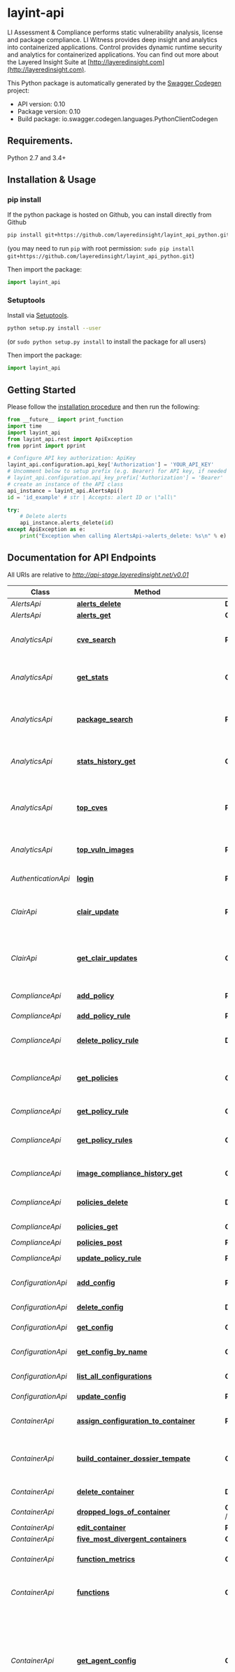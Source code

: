 # layint-api
LI Assessment & Compliance performs static vulnerability analysis, license and package compliance. LI Witness provides deep insight and analytics into containerized applications. Control provides dynamic runtime security and analytics for containerized applications. You can find out more about the Layered Insight Suite at [http://layeredinsight.com](http://layeredinsight.com).

This Python package is automatically generated by the [Swagger Codegen](https://github.com/swagger-api/swagger-codegen) project:

- API version: 0.10
- Package version: 0.10
- Build package: io.swagger.codegen.languages.PythonClientCodegen

## Requirements.

Python 2.7 and 3.4+

## Installation & Usage
### pip install

If the python package is hosted on Github, you can install directly from Github

```sh
pip install git+https://github.com/layeredinsight/layint_api_python.git
```
(you may need to run `pip` with root permission: `sudo pip install git+https://github.com/layeredinsight/layint_api_python.git`)

Then import the package:
```python
import layint_api 
```

### Setuptools

Install via [Setuptools](http://pypi.python.org/pypi/setuptools).

```sh
python setup.py install --user
```
(or `sudo python setup.py install` to install the package for all users)

Then import the package:
```python
import layint_api
```

## Getting Started

Please follow the [installation procedure](#installation--usage) and then run the following:

```python
from __future__ import print_function
import time
import layint_api
from layint_api.rest import ApiException
from pprint import pprint

# Configure API key authorization: ApiKey
layint_api.configuration.api_key['Authorization'] = 'YOUR_API_KEY'
# Uncomment below to setup prefix (e.g. Bearer) for API key, if needed
# layint_api.configuration.api_key_prefix['Authorization'] = 'Bearer'
# create an instance of the API class
api_instance = layint_api.AlertsApi()
id = 'id_example' # str | Accepts: alert ID or \"all\"

try:
    # Delete alerts
    api_instance.alerts_delete(id)
except ApiException as e:
    print("Exception when calling AlertsApi->alerts_delete: %s\n" % e)

```

## Documentation for API Endpoints

All URIs are relative to *http://api-stage.layeredinsight.net/v0.01*

Class | Method | HTTP request | Description
------------ | ------------- | ------------- | -------------
*AlertsApi* | [**alerts_delete**](docs/AlertsApi.md#alerts_delete) | **DELETE** /Alerts | Delete alerts
*AlertsApi* | [**alerts_get**](docs/AlertsApi.md#alerts_get) | **GET** /Alerts | Get alerts
*AnalyticsApi* | [**cve_search**](docs/AnalyticsApi.md#cve_search) | **POST** /Scan/CveSearch | Searches image scan results for specified CVE ID
*AnalyticsApi* | [**get_stats**](docs/AnalyticsApi.md#get_stats) | **GET** /Scan/Stats | Gets vulnerability statistics for user&#39;s images
*AnalyticsApi* | [**package_search**](docs/AnalyticsApi.md#package_search) | **POST** /Scan/PackageSearch | Searches for images with a specified software package
*AnalyticsApi* | [**stats_history_get**](docs/AnalyticsApi.md#stats_history_get) | **GET** /Scan/StatsHistory | Get vulnerability history over a time period
*AnalyticsApi* | [**top_cves**](docs/AnalyticsApi.md#top_cves) | **POST** /Scan/TopCves | Returns a list of most common/severe vulnerabilities present in a users images
*AnalyticsApi* | [**top_vuln_images**](docs/AnalyticsApi.md#top_vuln_images) | **POST** /Scan/TopVulnImages | Returns a list of most vulnerable images
*AuthenticationApi* | [**login**](docs/AuthenticationApi.md#login) | **POST** /TokenAuth | Authenticate and get session token.
*ClairApi* | [**clair_update**](docs/ClairApi.md#clair_update) | **POST** /Scan/ClairUpdate | Notify user(s) of vulnerability update from clair notification
*ClairApi* | [**get_clair_updates**](docs/ClairApi.md#get_clair_updates) | **GET** /Scan/Updates | Returns date/time estimation when clair updates will be done
*ComplianceApi* | [**add_policy**](docs/ComplianceApi.md#add_policy) | **POST** /Scan/Policies | Add a new policy
*ComplianceApi* | [**add_policy_rule**](docs/ComplianceApi.md#add_policy_rule) | **POST** /Scan/Rules | Add a new policy rule
*ComplianceApi* | [**delete_policy_rule**](docs/ComplianceApi.md#delete_policy_rule) | **DELETE** /Scan/Rules/{ruleID} | Delete compliance policy rule
*ComplianceApi* | [**get_policies**](docs/ComplianceApi.md#get_policies) | **GET** /Scan/Policies | List all compliance policies available to the user
*ComplianceApi* | [**get_policy_rule**](docs/ComplianceApi.md#get_policy_rule) | **GET** /Scan/Rules/{ruleID} | Get compliance policy rule
*ComplianceApi* | [**get_policy_rules**](docs/ComplianceApi.md#get_policy_rules) | **GET** /Scan/Rules | List all compliance rules available to the user
*ComplianceApi* | [**image_compliance_history_get**](docs/ComplianceApi.md#image_compliance_history_get) | **GET** /Scan/ComplianceHistory | Get compliance history over a time period
*ComplianceApi* | [**policies_delete**](docs/ComplianceApi.md#policies_delete) | **DELETE** /Scan/Policies/{policyID} | Delete compliance policy
*ComplianceApi* | [**policies_get**](docs/ComplianceApi.md#policies_get) | **GET** /Scan/Policies/{policyID} | Get compliance policy
*ComplianceApi* | [**policies_post**](docs/ComplianceApi.md#policies_post) | **POST** /Scan/Policies/{policyID} | Update policy
*ComplianceApi* | [**update_policy_rule**](docs/ComplianceApi.md#update_policy_rule) | **POST** /Scan/Rules/{ruleID} | Update policy rule
*ConfigurationApi* | [**add_config**](docs/ConfigurationApi.md#add_config) | **POST** /Configs | Create new configuration definition
*ConfigurationApi* | [**delete_config**](docs/ConfigurationApi.md#delete_config) | **DELETE** /Configs/{configID} | Delete configuration
*ConfigurationApi* | [**get_config**](docs/ConfigurationApi.md#get_config) | **GET** /Configs/{configID} | Get configuration
*ConfigurationApi* | [**get_config_by_name**](docs/ConfigurationApi.md#get_config_by_name) | **GET** /ConfigsByName/{configName} | Get configuration by name
*ConfigurationApi* | [**list_all_configurations**](docs/ConfigurationApi.md#list_all_configurations) | **GET** /Configs | Get configurations
*ConfigurationApi* | [**update_config**](docs/ConfigurationApi.md#update_config) | **POST** /Configs/{configID} | Update configuration
*ContainerApi* | [**assign_configuration_to_container**](docs/ContainerApi.md#assign_configuration_to_container) | **POST** /Containers/{containerID}/Configs/{configID} | Assign configuration to a container
*ContainerApi* | [**build_container_dossier_tempate**](docs/ContainerApi.md#build_container_dossier_tempate) | **GET** /Containers/{containerID}/DossierTemplate | Builds a security policy based on containers behavior
*ContainerApi* | [**delete_container**](docs/ContainerApi.md#delete_container) | **DELETE** /Containers/{containerID} | Delete a container
*ContainerApi* | [**dropped_logs_of_container**](docs/ContainerApi.md#dropped_logs_of_container) | **GET** /Containers/{containerID}/DroppedLogsOfContainer | Generates data used for UI
*ContainerApi* | [**edit_container**](docs/ContainerApi.md#edit_container) | **POST** /Containers/{containerID} | Edit a container
*ContainerApi* | [**five_most_divergent_containers**](docs/ContainerApi.md#five_most_divergent_containers) | **GET** /ContainersFiveMostDivergent | 
*ContainerApi* | [**function_metrics**](docs/ContainerApi.md#function_metrics) | **GET** /Containers/{containerID}/FunctionMetrics | Get occurance of system calls in time
*ContainerApi* | [**functions**](docs/ContainerApi.md#functions) | **GET** /Containers/{containerID}/Functions | Get a list of system calls a container has made
*ContainerApi* | [**get_agent_config**](docs/ContainerApi.md#get_agent_config) | **GET** /Containers/{containerID}/AgentConfig | Get the specified container configuration for the LI agent. The configuration consists of agent settings and policy rules.
*ContainerApi* | [**get_container_dossier**](docs/ContainerApi.md#get_container_dossier) | **GET** /Containers/{containerID}/Dossier | Gets dossier for container
*ContainerApi* | [**get_container_logs**](docs/ContainerApi.md#get_container_logs) | **GET** /Containers/{containerID}/GetContainerLogs | Gets behavioral logs for container
*ContainerApi* | [**get_containers**](docs/ContainerApi.md#get_containers) | **GET** /Containers | Get containers
*ContainerApi* | [**get_resource_matrics**](docs/ContainerApi.md#get_resource_matrics) | **GET** /Containers/{containerID}/ResourceMetrics | Get current total container resource usage
*ContainerApi* | [**languages**](docs/ContainerApi.md#languages) | **GET** /Containers/{containerID}/Languages | Get information about what languages are running in the container
*ContainerApi* | [**level_syscall_category_metrics**](docs/ContainerApi.md#level_syscall_category_metrics) | **GET** /Containers/{containerID}/LevelSyscallCategoryMetrics | Get histograph information for system calls divided into category groups
*ContainerApi* | [**level_syscall_metrics**](docs/ContainerApi.md#level_syscall_metrics) | **GET** /Containers/{containerID}/LevelSyscallMetrics | Get histograph information for system calls
*ContainerApi* | [**number_of_running_containers**](docs/ContainerApi.md#number_of_running_containers) | **GET** /ContainersRunning | Get number of containers currently running
*ContainerApi* | [**passivate_container**](docs/ContainerApi.md#passivate_container) | **POST** /Containers/{containerID}/Passivate | Toggle the container behavior between passive and active
*ContainerApi* | [**post_behavioral_logging**](docs/ContainerApi.md#post_behavioral_logging) | **POST** /Containers/{containerID}/BehavioralLogging | Toggle behavioral logging on/off
*ContainerApi* | [**seccomp**](docs/ContainerApi.md#seccomp) | **GET** /Containers/{containerID}/Seccomp | Get a Seccomp profile based on the list of system calls a container has made.
*ContainerApi* | [**show_container_details**](docs/ContainerApi.md#show_container_details) | **GET** /Containers/{containerID} | Get a container
*ContainerApi* | [**singel_syscall**](docs/ContainerApi.md#singel_syscall) | **GET** /Containers/{containerID}/SingleSyscall | Get amount of calls to a system call number in the last 5 seconds
*ContainerApi* | [**toggle_container_sniffer**](docs/ContainerApi.md#toggle_container_sniffer) | **POST** /Containers/{containerID}/ToggleSniffer | Toggles network sniffer
*EventApi* | [**describe_event**](docs/EventApi.md#describe_event) | **GET** /Events/{eventID} | Gets description about specific event
*EventApi* | [**get_file_accessors**](docs/EventApi.md#get_file_accessors) | **GET** /Events/{eventID}/FileAccessors | Get programs accessing a file
*EventApi* | [**get_file_executors**](docs/EventApi.md#get_file_executors) | **GET** /Events/{eventID}/FileExecutors | Get programs executing a file
*EventApi* | [**get_source_ip**](docs/EventApi.md#get_source_ip) | **GET** /Events/{eventID}/SourceIP | Get IP address used in event
*EventApi* | [**get_source_log**](docs/EventApi.md#get_source_log) | **GET** /Events/{eventID}/SourceLog | Get log that resulted in an event
*ImageApi* | [**add_image**](docs/ImageApi.md#add_image) | **POST** /Images | Create new image definition
*ImageApi* | [**assign_configuration_to_image**](docs/ImageApi.md#assign_configuration_to_image) | **POST** /Images/{imageID}/Configs/{configID} | Assign configuration to image
*ImageApi* | [**assign_policy_to_image**](docs/ImageApi.md#assign_policy_to_image) | **POST** /Images/{imageID}/Policies/{policyID} | Assign security policy to image
*ImageApi* | [**delete_image**](docs/ImageApi.md#delete_image) | **DELETE** /Images/{imageID} | Delete specified image
*ImageApi* | [**get_agent_config**](docs/ImageApi.md#get_agent_config) | **GET** /Images/{imageID}/AgentConfig | Get the specified image configuration for the LI agent. The configuration consists of agent settings and policy rules.
*ImageApi* | [**get_image**](docs/ImageApi.md#get_image) | **GET** /Images/{imageID} | Get specified container image
*ImageApi* | [**get_images**](docs/ImageApi.md#get_images) | **GET** /Images | Get defined container images
*ImageApi* | [**image_id_level_syscall_category_metrics**](docs/ImageApi.md#image_id_level_syscall_category_metrics) | **GET** /Images/{imageID}/LevelSyscallCategoryMetrics | Get histograph information for system calls divided into category groups across all the containers which are using the image
*ImageApi* | [**images_search_post**](docs/ImageApi.md#images_search_post) | **POST** /ImagesSearch | 
*ImageApi* | [**instrument_image**](docs/ImageApi.md#instrument_image) | **POST** /Images/{imageID}/Instrument | Request instrumentation of specified container image
*ImageApi* | [**number_of_instrumented_images**](docs/ImageApi.md#number_of_instrumented_images) | **GET** /ImagesInstrumented | Returns number of instrumented images
*ImageApi* | [**show_container_running_image**](docs/ImageApi.md#show_container_running_image) | **GET** /Images/{imageID}/Containers | Get specified container image
*ImageApi* | [**update_image**](docs/ImageApi.md#update_image) | **POST** /Images/{imageID} | Update image definition
*ImagesApi* | [**add_image_tags**](docs/ImagesApi.md#add_image_tags) | **POST** /Scan/Images/{imageID} | Add tags to image
*ImagesApi* | [**get_image_compliance**](docs/ImagesApi.md#get_image_compliance) | **GET** /Scan/Images/{imageID}/Compliance | Get compliance report for specified image
*ImagesApi* | [**get_image_licenses**](docs/ImagesApi.md#get_image_licenses) | **GET** /Scan/Images/{imageID}/Licenses | Find software licenses for the components making up the image
*ImagesApi* | [**get_image_log**](docs/ImagesApi.md#get_image_log) | **GET** /Scan/Images/{imageID}/Logs/{logID} | Get a log for an image
*ImagesApi* | [**get_image_logs**](docs/ImagesApi.md#get_image_logs) | **GET** /Scan/Images/{imageID}/Logs | Get logs for an image
*ImagesApi* | [**get_image_scan**](docs/ImagesApi.md#get_image_scan) | **GET** /Scan/Images/{imageID}/Scans/{scanID} | Get scan data for specific scan for specified image
*ImagesApi* | [**get_image_scans**](docs/ImagesApi.md#get_image_scans) | **GET** /Scan/Images/{imageID}/Scans | Get all scan data for specified image
*ImagesApi* | [**image_compliance_history_get2**](docs/ImagesApi.md#image_compliance_history_get2) | **GET** /Scan/Images/{imageID}/ComplianceHistory | Get compliance history for specified image
*ImagesApi* | [**is_image_compliant**](docs/ImagesApi.md#is_image_compliant) | **GET** /Scan/Images/{imageID}/IsCompliant | Determines if specified image is in compliance with policies applied to image
*LicenseApi* | [**license_get**](docs/LicenseApi.md#license_get) | **GET** /License | Get application license information
*LicenseApi* | [**update_license**](docs/LicenseApi.md#update_license) | **POST** /License | Add or update application license
*LogApi* | [**array_of_dropped_logs**](docs/LogApi.md#array_of_dropped_logs) | **GET** /LogsDropped | Get histograph of policy hits
*LogApi* | [**show_logs**](docs/LogApi.md#show_logs) | **GET** /Logs | Get all logs
*LogApi* | [**show_logs_for_container**](docs/LogApi.md#show_logs_for_container) | **GET** /Logs/{ContainerId} | Get container logs
*MonitorApi* | [**monitor**](docs/MonitorApi.md#monitor) | **GET** /Monitor/{Minutes} | Get policy hits
*NetworkApi* | [**network_map**](docs/NetworkApi.md#network_map) | **GET** /NetworkMap | Get network topology between running containers
*NotificationApi* | [**list_all_notfications**](docs/NotificationApi.md#list_all_notfications) | **GET** /Notifications | Get all notifications
*NotificationApi* | [**show_notification_details**](docs/NotificationApi.md#show_notification_details) | **GET** /Notifications/{NotificationId} | Get notification
*PolicyApi* | [**add_policy**](docs/PolicyApi.md#add_policy) | **POST** /Policies | Create new security policy
*PolicyApi* | [**delete_policy**](docs/PolicyApi.md#delete_policy) | **DELETE** /Policies/{policyID} | Delete policy
*PolicyApi* | [**generate_seccomp_for_policy**](docs/PolicyApi.md#generate_seccomp_for_policy) | **GET** /Policies/{policyID}/Seccomp | Get a Seccomp policy derivied from a LI policy
*PolicyApi* | [**get_containers_running_policy**](docs/PolicyApi.md#get_containers_running_policy) | **GET** /Policies/{policyID}/Containers | Get containers running a specific policy
*PolicyApi* | [**get_policies**](docs/PolicyApi.md#get_policies) | **GET** /Policies | Get all policies
*PolicyApi* | [**get_policy**](docs/PolicyApi.md#get_policy) | **GET** /Policies/{policyID} | Get specific policy
*PolicyApi* | [**get_policy_by_name**](docs/PolicyApi.md#get_policy_by_name) | **GET** /PoliciesByName/{policyName} | Get specific policy by name
*PolicyApi* | [**suspend_policy**](docs/PolicyApi.md#suspend_policy) | **POST** /Policies/{policyID}/Suspend | Suspend security policy
*PolicyApi* | [**update_policy**](docs/PolicyApi.md#update_policy) | **POST** /Policies/{policyID} | Update security policy
*RegistryApi* | [**add_ecr_creds**](docs/RegistryApi.md#add_ecr_creds) | **POST** /Scan/EcrCreds | Add credentials for AWS ECR
*RegistryApi* | [**add_registry**](docs/RegistryApi.md#add_registry) | **POST** /Registries | Create new registry definition
*RegistryApi* | [**delete_registry**](docs/RegistryApi.md#delete_registry) | **DELETE** /Registries/{registryID} | Delete specified registry
*RegistryApi* | [**get_registries**](docs/RegistryApi.md#get_registries) | **GET** /Registries | Get defined registries
*RegistryApi* | [**get_registry**](docs/RegistryApi.md#get_registry) | **GET** /Registries/{registryID} | Get specified registry
*RegistryApi* | [**get_registry_by_name**](docs/RegistryApi.md#get_registry_by_name) | **GET** /RegistriesByName/{registryName} | Get registry by name
*RegistryApi* | [**list_all_images_in_registry**](docs/RegistryApi.md#list_all_images_in_registry) | **GET** /Registries/{registryID}/Images | Get container images in registry
*RegistryApi* | [**update_registry**](docs/RegistryApi.md#update_registry) | **POST** /Registries/{registryID} | Update specified registry
*SystemApi* | [**health_check**](docs/SystemApi.md#health_check) | **GET** /HealthStatus | Get system health information
*SystemApi* | [**system_status_get**](docs/SystemApi.md#system_status_get) | **GET** /SystemStatus | Returns information about components running on the system
*TagsApi* | [**add_tag**](docs/TagsApi.md#add_tag) | **POST** /Scan/Tags | Add a tag
*TagsApi* | [**delete_tag**](docs/TagsApi.md#delete_tag) | **DELETE** /Scan/Tags/{tagID} | Delete a tag by ID
*TagsApi* | [**get_tag**](docs/TagsApi.md#get_tag) | **GET** /Scan/Tags/{tagID} | Get a tag by ID
*TagsApi* | [**get_tags**](docs/TagsApi.md#get_tags) | **GET** /Scan/Tags | List all tags
*TemplateApi* | [**create_template**](docs/TemplateApi.md#create_template) | **POST** /Templates | Create a template
*TemplateApi* | [**delete_template**](docs/TemplateApi.md#delete_template) | **DELETE** /Templates/{TemplateId} | Delete a template
*TemplateApi* | [**list_all_templates**](docs/TemplateApi.md#list_all_templates) | **GET** /Templates | Get all templates
*TemplateApi* | [**show_template_details**](docs/TemplateApi.md#show_template_details) | **GET** /Templates/{TemplateId} | Get a template
*UserApi* | [**get_user_settings**](docs/UserApi.md#get_user_settings) | **GET** /User | Get user settings
*UserApi* | [**set_user_settings**](docs/UserApi.md#set_user_settings) | **POST** /User | Set user settings
*UsersApi* | [**add_user**](docs/UsersApi.md#add_user) | **POST** /Users | Add User
*UsersApi* | [**assign_groups_to_user**](docs/UsersApi.md#assign_groups_to_user) | **POST** /Users/{UserID}/Groups | Assign Group
*UsersApi* | [**delete_user**](docs/UsersApi.md#delete_user) | **DELETE** /Users/{UserID} | Delete the specified user
*UsersApi* | [**list_user_by_id**](docs/UsersApi.md#list_user_by_id) | **GET** /Users/{UserID} | Get specified UserID
*UsersApi* | [**list_users**](docs/UsersApi.md#list_users) | **GET** /Users | List Users
*UsersApi* | [**modify_user**](docs/UsersApi.md#modify_user) | **POST** /Users/{UserID} | Modify User
*UsersApi* | [**search_user_by_email**](docs/UsersApi.md#search_user_by_email) | **POST** /UsersSearch | Search User
*UsersApi* | [**suspend_user**](docs/UsersApi.md#suspend_user) | **POST** /Users/{UserID}/Suspend | Suspend User


## Documentation For Models

 - [APIResponseUser](docs/APIResponseUser.md)
 - [AlertEvents](docs/AlertEvents.md)
 - [Alerts](docs/Alerts.md)
 - [AlertsMessages](docs/AlertsMessages.md)
 - [BadRequest](docs/BadRequest.md)
 - [BehavioralStatus](docs/BehavioralStatus.md)
 - [ClairData](docs/ClairData.md)
 - [ClairFeature](docs/ClairFeature.md)
 - [ClairLayer](docs/ClairLayer.md)
 - [ClairUpdateRequest](docs/ClairUpdateRequest.md)
 - [ClairVulnerability](docs/ClairVulnerability.md)
 - [CommonUser](docs/CommonUser.md)
 - [CommonUserUISetting](docs/CommonUserUISetting.md)
 - [Compliance](docs/Compliance.md)
 - [ComplianceHistory](docs/ComplianceHistory.md)
 - [ComplianceHistoryCompliances](docs/ComplianceHistoryCompliances.md)
 - [ComplianceHistoryFailCompliance](docs/ComplianceHistoryFailCompliance.md)
 - [ComplianceHistoryList](docs/ComplianceHistoryList.md)
 - [ComplianceResult](docs/ComplianceResult.md)
 - [Compliances](docs/Compliances.md)
 - [Config](docs/Config.md)
 - [Configs](docs/Configs.md)
 - [Container](docs/Container.md)
 - [ContainerLog](docs/ContainerLog.md)
 - [ContainerLogs](docs/ContainerLogs.md)
 - [ContainerSyscalls](docs/ContainerSyscalls.md)
 - [ContainerSyscallsItems](docs/ContainerSyscallsItems.md)
 - [ContainerSystemcallMetrics](docs/ContainerSystemcallMetrics.md)
 - [ContainerSystemcallMetricsItems](docs/ContainerSystemcallMetricsItems.md)
 - [Containers](docs/Containers.md)
 - [CveSearch](docs/CveSearch.md)
 - [CveSearchData](docs/CveSearchData.md)
 - [CveSearchField](docs/CveSearchField.md)
 - [CveSearchImage](docs/CveSearchImage.md)
 - [Dossier](docs/Dossier.md)
 - [DossierTemplateResponse](docs/DossierTemplateResponse.md)
 - [DroppedLogsOfContainer](docs/DroppedLogsOfContainer.md)
 - [DroppedLogsOfContainerInner](docs/DroppedLogsOfContainerInner.md)
 - [EcrCredentials](docs/EcrCredentials.md)
 - [Group](docs/Group.md)
 - [HealthStatus](docs/HealthStatus.md)
 - [HoldGroup](docs/HoldGroup.md)
 - [Image](docs/Image.md)
 - [ImageLog](docs/ImageLog.md)
 - [ImageLogs](docs/ImageLogs.md)
 - [ImageRef](docs/ImageRef.md)
 - [ImageUpdateRequest](docs/ImageUpdateRequest.md)
 - [Images](docs/Images.md)
 - [InlineResponse200](docs/InlineResponse200.md)
 - [InlineResponse2001](docs/InlineResponse2001.md)
 - [InlineResponse2002](docs/InlineResponse2002.md)
 - [InlineResponse2003](docs/InlineResponse2003.md)
 - [InlineResponse2003SystemVersions](docs/InlineResponse2003SystemVersions.md)
 - [InlineResponse2004](docs/InlineResponse2004.md)
 - [LevelSyscallCategoryMetrics](docs/LevelSyscallCategoryMetrics.md)
 - [LevelSyscallMetrics](docs/LevelSyscallMetrics.md)
 - [License](docs/License.md)
 - [LicenseProduct](docs/LicenseProduct.md)
 - [LicenseRequest](docs/LicenseRequest.md)
 - [LicenseRuntime](docs/LicenseRuntime.md)
 - [LicenseScan](docs/LicenseScan.md)
 - [Limit](docs/Limit.md)
 - [Login](docs/Login.md)
 - [NetworkMap](docs/NetworkMap.md)
 - [NetworkMapInner](docs/NetworkMapInner.md)
 - [Notification](docs/Notification.md)
 - [Notifications](docs/Notifications.md)
 - [PackageSearchData](docs/PackageSearchData.md)
 - [PackageSearchResult](docs/PackageSearchResult.md)
 - [PackageSearchResults](docs/PackageSearchResults.md)
 - [PackageVersion](docs/PackageVersion.md)
 - [Policies](docs/Policies.md)
 - [Policy](docs/Policy.md)
 - [PolicyHit](docs/PolicyHit.md)
 - [PolicyHits](docs/PolicyHits.md)
 - [PolicyRule](docs/PolicyRule.md)
 - [ProcessLimit](docs/ProcessLimit.md)
 - [Registries](docs/Registries.md)
 - [Registry](docs/Registry.md)
 - [ResourceNotFoundError](docs/ResourceNotFoundError.md)
 - [Role](docs/Role.md)
 - [ScanClairUpdateNotification](docs/ScanClairUpdateNotification.md)
 - [ScanData](docs/ScanData.md)
 - [ScanDatas](docs/ScanDatas.md)
 - [ScanImage](docs/ScanImage.md)
 - [ScanImages](docs/ScanImages.md)
 - [ScanPolicies](docs/ScanPolicies.md)
 - [ScanPolicy](docs/ScanPolicy.md)
 - [ScanPolicyRule](docs/ScanPolicyRule.md)
 - [ScanPolicyRules](docs/ScanPolicyRules.md)
 - [ScanRegistries](docs/ScanRegistries.md)
 - [ScanRegistry](docs/ScanRegistry.md)
 - [SearchBy](docs/SearchBy.md)
 - [StatsHistory](docs/StatsHistory.md)
 - [StatsHistoryInner](docs/StatsHistoryInner.md)
 - [StatsHistoryInnerVulnerabilites](docs/StatsHistoryInnerVulnerabilites.md)
 - [SyscallLimit](docs/SyscallLimit.md)
 - [Tag](docs/Tag.md)
 - [TagIDs](docs/TagIDs.md)
 - [TagNames](docs/TagNames.md)
 - [Tags](docs/Tags.md)
 - [TopCve](docs/TopCve.md)
 - [TopCves](docs/TopCves.md)
 - [TopVulnerableImages](docs/TopVulnerableImages.md)
 - [TotStats](docs/TotStats.md)
 - [UnauthorizedError](docs/UnauthorizedError.md)
 - [UpdateConfig](docs/UpdateConfig.md)
 - [User](docs/User.md)
 - [UserGroup](docs/UserGroup.md)
 - [UserGroups](docs/UserGroups.md)
 - [VulnerabilityCount](docs/VulnerabilityCount.md)
 - [VulnerabilityStats](docs/VulnerabilityStats.md)
 - [VulnerableImage](docs/VulnerableImage.md)
 - [VulnerableImageData](docs/VulnerableImageData.md)


## Documentation For Authorization


## ApiKey

- **Type**: API key
- **API key parameter name**: Authorization
- **Location**: HTTP header


## Author

help@layeredinsight.com

